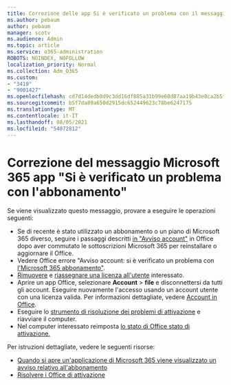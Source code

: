 ```yaml
---
title: Correzione delle app Si è verificato un problema con il messaggio di sottoscrizione
ms.author: pebaum
author: pebaum
manager: scotv
ms.audience: Admin
ms.topic: article
ms.service: o365-administration
ROBOTS: NOINDEX, NOFOLLOW
localization_priority: Normal
ms.collection: Adm_O365
ms.custom:
- "3419"
- "9001427"
ms.openlocfilehash: cd7d14dedb0d9c3dd16df885a31b99e60d87aa19b43e8ca2b5f46e6ce7b5e035
ms.sourcegitcommit: b5f7da89a650d2915dc652449623c78be6247175
ms.translationtype: MT
ms.contentlocale: it-IT
ms.lasthandoff: 08/05/2021
ms.locfileid: "54072812"
---
```

# <a name="fixing-the-microsoft-365-apps-weve-run-into-a-problem-with-your-subscription-message"></a>Correzione del messaggio Microsoft 365 app "Si è verificato un problema con l'abbonamento"

Se viene visualizzato questo messaggio, provare a eseguire le operazioni seguenti:

- Se di recente è stato utilizzato un abbonamento o un piano di Microsoft 365 diverso, seguire i passaggi descritti [in "Avviso account"](https://support.office.com/article/account-notice-appears-in-office-after-switching-office-365-plans-857dc33a-1efc-4ce7-ac3f-ef616314e27d) in Office dopo aver commutato le sottoscrizioni Microsoft 365 per reinstallare o aggiornare il Office.
- Vedere Office errore "Avviso account: si è verificato un problema con [l'Microsoft 365 abbonamento"](https://support.office.com/article/office-error-account-notice-we-ve-run-into-a-problem-with-your-office-365-subscription-17f71ecb-f53c-4f3d-ae18-7230ca1594c1). 
- [Rimuovere](https://docs.microsoft.com/microsoft-365/admin/manage/remove-licenses-from-users) e [riassegnare una licenza all'utente](https://docs.microsoft.com/microsoft-365/admin/manage/assign-licenses-to-users) interessato.
- Aprire un app Office, selezionare **Account**  >  **file** e disconnettersi da tutti gli account. Eseguire nuovamente l'accesso usando un account utente con una licenza valida. Per informazioni dettagliate, vedere [Account in Office](https://support.office.com/article/628ea040-f265-49de-b986-be09c3ebf8a9).
- Eseguire lo [strumento di risoluzione dei problemi di attivazione](https://aka.ms/SARA-OfficeActivation-Alchemy) e riavviare il computer.
- Nel computer interessato reimposta [lo stato di Office stato di attivazione.](https://docs.microsoft.com/office365/troubleshoot/activation/reset-office-365-proplus-activation-state)

Per istruzioni dettagliate, vedere le seguenti risorse:
- [Quando si apre un'applicazione di Microsoft 365 viene visualizzato un avviso relativo all'abbonamento](https://support.office.com/article/4cabe32c-f594-4c0e-9191-3d3ade10cceb)
- [Risolvere i Office di attivazione](https://support.office.com/article/0d23d3c0-c19c-4b2f-9845-5344fedc4380)